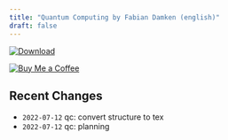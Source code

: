 ```yaml
---
title: "Quantum Computing by Fabian Damken (english)"
draft: false
---
```


[![Download](/download.png)](qc-summary.pdf)

[![Buy Me a Coffee](/kofi.png)](https://ko-fi.com/fdamken)

## Recent Changes
- `2022-07-12` qc: convert structure to tex
- `2022-07-12` qc: planning
